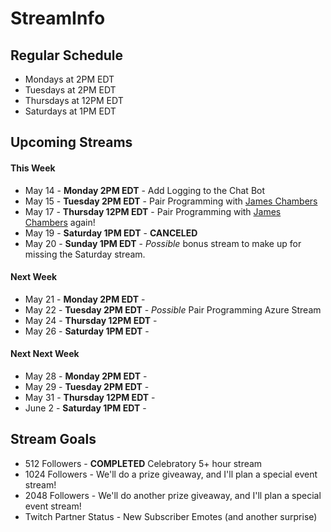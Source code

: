 # StreamInfo

## Regular Schedule

 - Mondays at 2PM EDT
 - Tuesdays at 2PM EDT
 - Thursdays at 12PM EDT
 - Saturdays at 1PM EDT
 

## Upcoming Streams

#### This Week

 - May 14 - **Monday 2PM EDT** - Add Logging to the Chat Bot
 - May 15 - **Tuesday 2PM EDT** - Pair Programming with [James Chambers](https://twitter.com/canadianjames)
 - May 17 - **Thursday 12PM EDT** - Pair Programming with [James Chambers](https://twitter.com/canadianjames) again!
 - May 19 - **Saturday 1PM EDT** - **CANCELED**
 - May 20 - **Sunday 1PM EDT** - *Possible* bonus stream to make up for missing the Saturday stream.
 
#### Next Week

 - May 21 - **Monday 2PM EDT** - 
 - May 22 - **Tuesday 2PM EDT** - *Possible* Pair Programming Azure Stream
 - May 24 - **Thursday 12PM EDT** - 
 - May 26 - **Saturday 1PM EDT** -  
 
#### Next Next Week

 - May 28 - **Monday 2PM EDT** - 
 - May 29 - **Tuesday 2PM EDT** - 
 - May 31 - **Thursday 12PM EDT** - 
 - June 2 - **Saturday 1PM EDT** - 
 
## Stream Goals

 - 512 Followers - **COMPLETED** Celebratory 5+ hour stream
 - 1024 Followers - We'll do a prize giveaway, and I'll plan a special event stream!
 - 2048 Followers - We'll do another prize giveaway, and I'll plan a special event stream!
 - Twitch Partner Status - New Subscriber Emotes (and another surprise)
